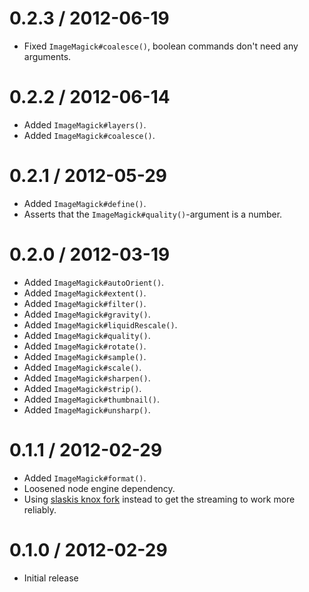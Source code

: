 
0.2.3 / 2012-06-19
==================

  * Fixed `ImageMagick#coalesce()`, boolean commands don't need any arguments.
  

0.2.2 / 2012-06-14
==================

  * Added `ImageMagick#layers()`.
  * Added `ImageMagick#coalesce()`.


0.2.1 / 2012-05-29
==================

  * Added `ImageMagick#define()`.
  * Asserts that the `ImageMagick#quality()`-argument is a number.

0.2.0 / 2012-03-19
==================

  * Added `ImageMagick#autoOrient()`.
  * Added `ImageMagick#extent()`.
  * Added `ImageMagick#filter()`.
  * Added `ImageMagick#gravity()`.
  * Added `ImageMagick#liquidRescale()`.
  * Added `ImageMagick#quality()`.
  * Added `ImageMagick#rotate()`.
  * Added `ImageMagick#sample()`.
  * Added `ImageMagick#scale()`.
  * Added `ImageMagick#sharpen()`.
  * Added `ImageMagick#strip()`.
  * Added `ImageMagick#thumbnail()`.
  * Added `ImageMagick#unsharp()`.

0.1.1 / 2012-02-29
==================

  * Added `ImageMagick#format()`.
  * Loosened node engine dependency.
  * Using [slaskis knox fork](https://github.com/slaskis/knox) instead to get 
    the streaming to work more reliably. 

0.1.0 / 2012-02-29
==================

  * Initial release